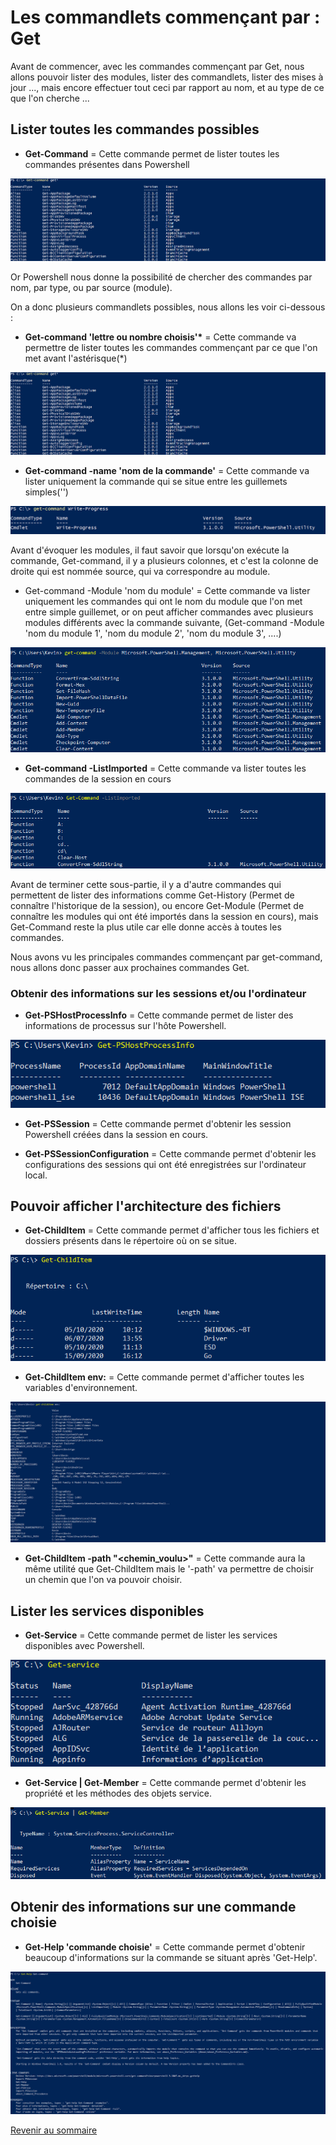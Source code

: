 # Les commandlets commençant par : Get 

Avant de commencer, avec les commandes commençant par Get, nous allons pouvoir lister des modules, lister des commandlets, lister des mises à jour ..., mais encore effectuer tout ceci par rapport au nom, et au type de ce que l'on cherche ...

## Lister toutes les commandes possibles

- __Get-Command__ = Cette commande permet de lister toutes les commandes présentes dans Powershell

![](https://github.com/kevinguyodo/Powershell/blob/main/Image/get-command-basique.PNG)

Or Powershell nous donne la possibilité de chercher des commandes par nom, par type, ou par source (module).

On a donc plusieurs commandlets possibles, nous allons les voir ci-dessous :

- __Get-command 'lettre ou nombre choisis'*__ = Cette commande va permettre de lister toutes les commandes commençant par ce que l'on met avant l'astérisque(*)

![](https://github.com/kevinguyodo/Powershell/blob/main/Image/get-command1.PNG)

- __Get-command -name 'nom de la commande'__ = Cette commande va lister uniquement la commande qui se situe entre les guillemets simples('')

![](https://github.com/kevinguyodo/Powershell/blob/main/Image/get-command%20-name.PNG)

Avant d'évoquer les modules, il faut savoir que lorsqu'on exécute la commande, Get-command, il y a plusieurs colonnes, et c'est la colonne de droite qui est nommée source, qui va correspondre au module.

- Get-command -Module 'nom du module' = Cette commande va lister uniquement les commandes qui ont le nom du module que l'on met entre simple guillemet, or on peut afficher commandes avec plusieurs modules différents avec la commande suivante, (Get-command -Module 'nom du module 1', 'nom du module 2', 'nom du module 3', ....)

![](https://github.com/kevinguyodo/Powershell/blob/main/Image/Get-command%20-Module.PNG)

- __Get-command -ListImported__ = Cette commande va lister toutes les commandes de la session en cours 

![](https://github.com/kevinguyodo/Powershell/blob/main/Image/Get-command-ListImported.PNG)

Avant de terminer cette sous-partie, il y a d'autre commandes qui permettent de lister des informations comme Get-History (Permet de connaître l'historique de la session), ou encore Get-Module (Permet de connaître les modules qui ont été importés dans la session en cours), mais Get-Command reste la plus utile car elle donne accès à toutes les commandes.

Nous avons vu les principales commandes commençant par get-command, nous allons donc passer aux prochaines commandes Get.

### Obtenir des informations sur les sessions et/ou l'ordinateur

- __Get-PSHostProcessInfo__ = Cette commande permet de lister des informations de processus sur l'hôte Powershell.

![](https://github.com/kevinguyodo/Powershell/blob/main/Image/Get-PSHostProcessInfo.PNG)

- __Get-PSSession__ = Cette commande permet d'obtenir les session Powershell créées dans la session en cours.

- __Get-PSSessionConfiguration__ = Cette commande permet d'obtenir les configurations des sessions qui ont été enregistrées sur l'ordinateur local.

## Pouvoir afficher l'architecture des fichiers

- __Get-ChildItem__ = Cette commande permet d'afficher tous les fichiers et dossiers présents dans le répertoire où on se situe.

![](https://github.com/kevinguyodo/Powershell/blob/main/Image/Get-ChildItem.PNG)

- __Get-ChildItem env:__ = Cette commande permet d'afficher toutes les variables d'environnement.

![](https://github.com/kevinguyodo/Powershell/blob/main/Image/Variable%20d'environnement.PNG)

- __Get-ChildItem -path "<chemin_voulu>"__ = Cette commande aura la même utilité que Get-ChildItem mais le '-path' va permettre de choisir un chemin que l'on va pouvoir choisir.

## Lister les services disponibles 

- __Get-Service__ = Cette commande permet de lister les services disponibles avec Powershell. 

![](https://github.com/kevinguyodo/Powershell/blob/main/Image/Get-Service.PNG)

- __Get-Service | Get-Member__  = Cette commande permet d'obtenir les propriété et les méthodes des objets service.

![](https://github.com/kevinguyodo/Powershell/blob/main/Image/Get-ServiceGet-Member.PNG)

## Obtenir des informations sur une commande choisie

- __Get-Help 'commande choisie'__ = Cette commande permet d'obtenir beaucoup d'informations sur la commande se situant après 'Get-Help'.

![](https://github.com/kevinguyodo/Powershell/blob/main/Image/Get-Help.PNG)


[Revenir au sommaire](https://github.com/kevinguyodo/Powershell/blob/main/README.md)
